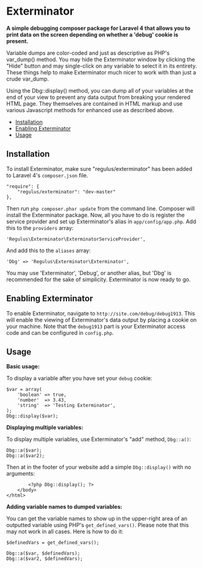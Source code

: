 Exterminator
=========

**A simple debugging composer package for Laravel 4 that allows you to print data on the screen depending on whether a 'debug' cookie is present.**

Variable dumps are color-coded and just as descriptive as PHP's var_dump() method. You may hide the Exterminator window by clicking the "Hide" button and may single-click on any variable to select it in its entirety. These things help to make Exterminator much nicer to work with than just a crude var_dump.

Using the Dbg::display() method, you can dump all of your variables at the end of your view to prevent any data output from breaking your rendered HTML page. They themselves are contained in HTML markup and use various Javascript methods for enhanced use as described above.

- [Installation](#installation)
- [Enabling Exterminator](#enabling)
- [Usage](#usage)

<a name="installation"></a>
## Installation

To install Exterminator, make sure "regulus/exterminator" has been added to Laravel 4's `composer.json` file.

	"require": {
		"regulus/exterminator": "dev-master"
	},

Then run `php composer.phar update` from the command line. Composer will install the Exterminator package. Now, all you have to do is register the service provider and set up Exterminator's alias in `app/config/app.php`. Add this to the `providers` array:

	'Regulus\Exterminator\ExterminatorServiceProvider',

And add this to the `aliases` array:

	'Dbg' => 'Regulus\Exterminator\Exterminator',

You may use 'Exterminator', 'Debug', or another alias, but 'Dbg' is recommended for the sake of simplicity. Exterminator is now ready to go.

<a name="enabling"></a>
## Enabling Exterminator

To enable Exterminator, navigate to `http://site.com/debug/debug1913`. This will enable the viewing of Exterminator's data output by placing a cookie on your machine. Note that the `debug1913` part is your Exterminator access code and can be configured in `config.php`.

<a name="usage"></a>
## Usage

**Basic usage:**

To display a variable after you have set your `debug` cookie:

	$var = array(
		'boolean' => true,
		'number'  => 3.43,
		'string'  => 'Testing Exterminator',
	);
	Dbg::display($var);

**Displaying multiple variables:**

To display multiple variables, use Exterminator's "add" method, `Dbg::a()`:

	Dbg::a($var);
	Dbg::a($var2);

Then at in the footer of your website add a simple `Dbg::display()` with no arguments:

			<?php Dbg::display(); ?>
		</body>
	</html>

**Adding variable names to dumped variables:**

You can get the variable names to show up in the upper-right area of an outputted variable using PHP's `get_defined_vars()`. Please note that this may not work in all cases. Here is how to do it:

	$definedVars = get_defined_vars();

	Dbg::a($var, $definedVars);
	Dbg::a($var2, $definedVars);